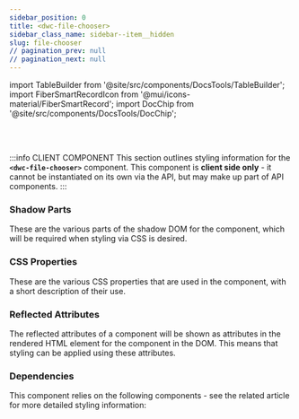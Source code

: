 ```yaml
---
sidebar_position: 0
title: <dwc-file-chooser>
sidebar_class_name: sidebar--item__hidden
slug: file-chooser
// pagination_prev: null
// pagination_next: null
---
```


import TableBuilder from '@site/src/components/DocsTools/TableBuilder';
import FiberSmartRecordIcon from '@mui/icons-material/FiberSmartRecord';
import DocChip from '@site/src/components/DocsTools/DocChip';

<DocChip tooltipText="This component will render with a shadow DOM, an API built into the browser that facilitates encapsulation." label="Shadow" target="_blank" clickable={false} iconName='shadow' />

<br />
<br />

:::info CLIENT COMPONENT
This section outlines styling information for the **`<dwc-file-chooser>`** component. This component is **client side only** - it cannot be instantiated on its own via the API, but may make up part of API components.
:::

### Shadow Parts
These are the various parts of the shadow DOM for the component, which will be required when styling via CSS is desired.
<TableBuilder tag='dwc-file-chooser' table="parts"/>

### CSS Properties

  These are the various CSS properties that are used in the component, with a short description of their use.
  
  <TableBuilder tag='dwc-file-chooser' table="properties"/>

### Reflected Attributes

  The reflected attributes of a component will be shown as attributes in the rendered HTML element for the component in the DOM. This means that styling can be applied using these attributes.
  
  <TableBuilder tag='dwc-file-chooser' table="reflects"/>

### Dependencies

  This component relies on the following components - see the related article for more detailed styling information:
  
  <TableBuilder tag='dwc-file-chooser' table="dependencies"/>
